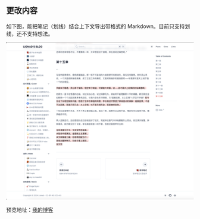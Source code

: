 ## 更改内容

如下图，能把笔记（划线）结合上下文导出带格式的 Markdown。目前只支持划线，还不支持想法。

![preview](image.png)

预览地址：[我的博客](https://lionad.art/books/)